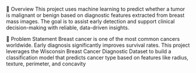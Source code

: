 📌 Overview
This project uses machine learning to predict whether a tumor is malignant or benign based on diagnostic features extracted from breast mass images. The goal is to assist early detection and support clinical decision-making with reliable, data-driven insights.

🧠 Problem Statement
Breast cancer is one of the most common cancers worldwide. Early diagnosis significantly improves survival rates. This project leverages the Wisconsin Breast Cancer Diagnostic Dataset to build a classification model that predicts cancer type based on features like radius, texture, perimeter, and concavity
